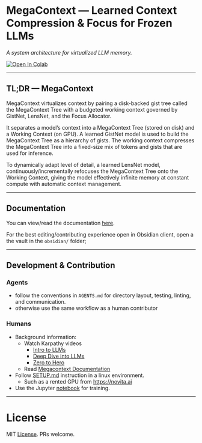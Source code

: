 # MegaContext — Learned Context Compression & Focus for Frozen LLMs

*A system architecture for virtualized LLM memory.*

[![Open In Colab](https://colab.research.google.com/assets/colab-badge.svg)](https://colab.research.google.com/github/brandf/MegaContext/blob/main/notebooks/megacontext.ipynb)

---

## TL;DR — MegaContext
MegaContext virtualizes context by pairing a disk-backed gist tree called the MegaContext Tree with a budgeted working context governed by GistNet, LensNet, and the Focus Allocator.

It separates a model’s context into a MegaContext Tree (stored on disk) and a Working Context (on GPU). A learned GistNet model is used to build the MegaContext Tree as a hierarchy of gists. The working context compresses the MegaContext Tree into a fixed-size mix of tokens and gists that are used for inference.

To dynamically adapt level of detail, a learned LensNet model, continuously/incrementally refocuses the MegaContext Tree onto the Working Context, giving the model effectively infinite memory at constant compute with automatic context management.

---

## Documentation

You can view/read the documentation [here](https://brandf.github.io/MegaContext/).

For the best editing/contributing experience open in Obsidian client, open a the vault in the `obsidian/` folder;


---

## Development & Contribution

### Agents
  - follow the conventions in `AGENTS.md` for directory layout, testing, linting, and communication.
  - otherwise use the same workflow as a human contributor

### Humans
  - Background information:
    + Watch Karpathy videos
      * [Intro to LLMs](https://www.youtube.com/watch?v=zjkBMFhNj_g)
      * [Deep Dive into LLMs](https://www.youtube.com/watch?v=7xTGNNLPyMI)
      * [Zero to Hero](https://www.youtube.com/watch?v=VMj-3S1tku0&list=PLAqhIrjkxbuWI23v9cThsA9GvCAUhRvKZ)
    + Read [Megacontext Documentation](https://brandf.github.io/MegaContext/)
  - Follow [SETUP.md](./SETUP.md) instruction in a linux environment.
    + Such as a rented GPU from https://novita.ai
  - Use the Jupyter [notebook](./notebooks/megacontext.ipynb) for training.

---

# License

MIT [License](./LICENSE). PRs welcome.
